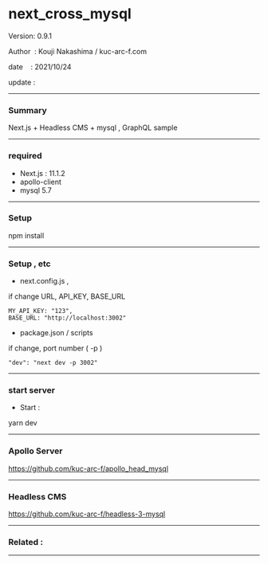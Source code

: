 # next_cross_mysql

 Version: 0.9.1

 Author  : Kouji Nakashima / kuc-arc-f.com

 date    : 2021/10/24 

 update  :

***
### Summary

Next.js + Headless CMS + mysql , GraphQL sample

***
### required

* Next.js : 11.1.2
* apollo-client
* mysql 5.7

***
### Setup

npm install

***
### Setup , etc
* next.config.js , 

if change URL, API_KEY, BASE_URL

```
MY_API_KEY: "123",
BASE_URL: "http://localhost:3002"
```

* package.json / scripts

if change, port number ( -p )

```
"dev": "next dev -p 3002"
```

***
### start server
* Start :

yarn dev

***
### Apollo Server

https://github.com/kuc-arc-f/apollo_head_mysql

***
### Headless CMS

https://github.com/kuc-arc-f/headless-3-mysql

***
### Related : 


***

